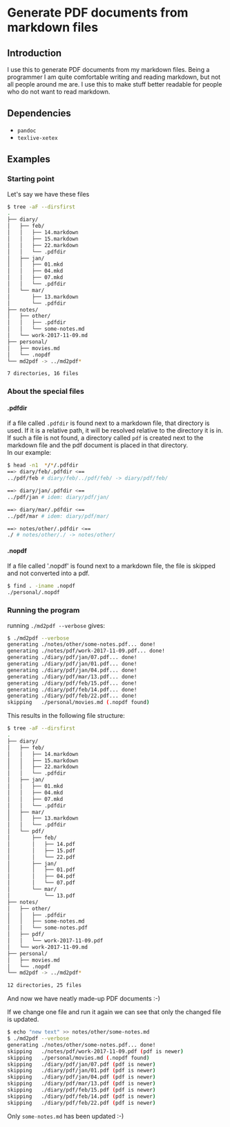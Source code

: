 # Generate PDF documents from markdown files

## Introduction
I use this to generate PDF documents from my markdown files.
Being a programmer I am quite comfortable writing and reading markdown, but not all people around me are.
I use this to make stuff better readable for people who do not want to read markdown.

## Dependencies

- `pandoc`
- `texlive-xetex`


## Examples
### Starting point

Let's say we have these files
```sh
$ tree -aF --dirsfirst
.
├── diary/
│   ├── feb/
│   │   ├── 14.markdown
│   │   ├── 15.markdown
│   │   ├── 22.markdown
│   │   └── .pdfdir
│   ├── jan/
│   │   ├── 01.mkd
│   │   ├── 04.mkd
│   │   ├── 07.mkd
│   │   └── .pdfdir
│   └── mar/
│       ├── 13.markdown
│       └── .pdfdir
├── notes/
│   ├── other/
│   │   ├── .pdfdir
│   │   └── some-notes.md
│   └── work-2017-11-09.md
├── personal/
│   ├── movies.md
│   └── .nopdf
└── md2pdf -> ../md2pdf*

7 directories, 16 files
```

### About the special files
#### .pdfdir
if a file called `.pdfdir` is found next to a markdown file,
that directory is used. If it is a relative path, it will be resolved relative to the directory it is in.  
If such a file is not found, a directory called `pdf` is created next to the markdown file and the pdf 
document is placed in that directory.  
In our example:
```sh
$ head -n1  */*/.pdfdir
==> diary/feb/.pdfdir <==
../pdf/feb # diary/feb/../pdf/feb/ -> diary/pdf/feb/

==> diary/jan/.pdfdir <==
../pdf/jan # idem: diary/pdf/jan/

==> diary/mar/.pdfdir <==
../pdf/mar # idem: diary/pdf/mar/

==> notes/other/.pdfdir <==
./ # notes/other/./ -> notes/other/
```

#### .nopdf
If a file called '.nopdf' is found next to a markdown file, the file is skipped and not converted into a pdf.
```sh
$ find . -iname .nopdf
./personal/.nopdf

```

### Running the program
running `./md2pdf --verbose` gives:

```sh
$ ./md2pdf --verbose
generating ./notes/other/some-notes.pdf... done!
generating ./notes/pdf/work-2017-11-09.pdf... done!
generating ./diary/pdf/jan/07.pdf... done!
generating ./diary/pdf/jan/01.pdf... done!
generating ./diary/pdf/jan/04.pdf... done!
generating ./diary/pdf/mar/13.pdf... done!
generating ./diary/pdf/feb/15.pdf... done!
generating ./diary/pdf/feb/14.pdf... done!
generating ./diary/pdf/feb/22.pdf... done!
skipping   ./personal/movies.md (.nopdf found)
```
This results in the following file structure:

```sh
$ tree -aF --dirsfirst
.
├── diary/
│   ├── feb/
│   │   ├── 14.markdown
│   │   ├── 15.markdown
│   │   ├── 22.markdown
│   │   └── .pdfdir
│   ├── jan/
│   │   ├── 01.mkd
│   │   ├── 04.mkd
│   │   ├── 07.mkd
│   │   └── .pdfdir
│   ├── mar/
│   │   ├── 13.markdown
│   │   └── .pdfdir
│   └── pdf/
│       ├── feb/
│       │   ├── 14.pdf
│       │   ├── 15.pdf
│       │   └── 22.pdf
│       ├── jan/
│       │   ├── 01.pdf
│       │   ├── 04.pdf
│       │   └── 07.pdf
│       └── mar/
│           └── 13.pdf
├── notes/
│   ├── other/
│   │   ├── .pdfdir
│   │   ├── some-notes.md
│   │   └── some-notes.pdf
│   ├── pdf/
│   │   └── work-2017-11-09.pdf
│   └── work-2017-11-09.md
├── personal/
│   ├── movies.md
│   └── .nopdf
└── md2pdf -> ../md2pdf*

12 directories, 25 files
```
And now we have neatly made-up PDF documents :-)

If we change one file and run it again we can see that only the changed file is updated.
```sh
$ echo "new text" >> notes/other/some-notes.md
$ ./md2pdf --verbose
generating ./notes/other/some-notes.pdf... done!
skipping   ./notes/pdf/work-2017-11-09.pdf (pdf is newer)
skipping   ./personal/movies.md (.nopdf found)
skipping   ./diary/pdf/jan/07.pdf (pdf is newer)
skipping   ./diary/pdf/jan/01.pdf (pdf is newer)
skipping   ./diary/pdf/jan/04.pdf (pdf is newer)
skipping   ./diary/pdf/mar/13.pdf (pdf is newer)
skipping   ./diary/pdf/feb/15.pdf (pdf is newer)
skipping   ./diary/pdf/feb/14.pdf (pdf is newer)
skipping   ./diary/pdf/feb/22.pdf (pdf is newer)
```
Only `some-notes.md` has been updated :-)
